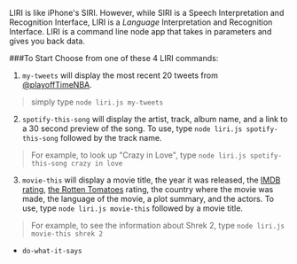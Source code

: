 LIRI is like iPhone's SIRI. However, while SIRI is a Speech Interpretation and Recognition Interface, LIRI is a _Language_ Interpretation and Recognition Interface. LIRI is a command line node app that takes in parameters and gives you back data.

###To Start
Choose from one of these 4 LIRI commands:

1) `my-tweets` will display the most recent 20 tweets from [@playoffTimeNBA](https://twitter.com/playoffTimeNBA).
 > simply type `node liri.js my-tweets` 
 
2) `spotify-this-song` will display the artist, track, album name, and a link to a 30 second preview of the song. To use, type `node liri.js spotify-this-song` followed by the track name.
  > For example, to look up "Crazy in Love", type `node liri.js spotify-this-song crazy in love`

3) `movie-this` will display a movie title, the year it was released, the [IMDB rating](https://www.imdb.com/), [the Rotten Tomatoes](https://www.rottentomatoes.com/) rating, the country where the movie was made, the language of the movie, a plot summary, and the actors. To use, type `node liri.js movie-this` followed by a movie title. 
> For example, to see the information about Shrek 2, type `node liri.js movie-this shrek 2`


 * `do-what-it-says`
